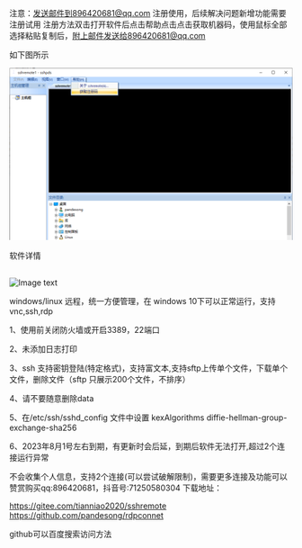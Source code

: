 注意：发送邮件到896420681@qq.com 注册使用，后续解决问题新增功能需要注册试用
注册方法双击打开软件后点击帮助点击点击获取机器码，使用鼠标全部选择粘贴复制后，附上邮件发送给896420681@qq.com

如下图所示

![Image text](picture/zucema.png)



软件详情
##  ##
![Image text](picture/jianjie.gif)


windows/linux 远程，统一方便管理，在 windows 10下可以正常运行，支持vnc,ssh,rdp

1、使用前关闭防火墙或开启3389，22端口

2、未添加日志打印

3、ssh 支持密钥登陆(特定格式)，支持富文本,支持sftp上传单个文件，下载单个文件，删除文件（sftp 只展示200个文件，不排序）

4、请不要随意删除data

5、在/etc/ssh/sshd_config 文件中设置    kexAlgorithms  diffie-hellman-group-exchange-sha256

6、2023年8月1号左右到期，有更新时会后延，到期后软件无法打开,超过2个连接运行异常

不会收集个人信息，支持2个连接(可以尝试破解限制)，需要更多连接及功能可以赞赏购买qq:896420681，抖音号:71250580304
下载地址：

https://gitee.com/tianniao2020/sshremote
https://github.com/pandesong/rdpconnet

github可以百度搜索访问方法